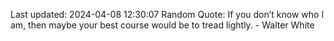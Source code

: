 Last updated: 2024-04-08 12:30:07
Random Quote: If you don’t know who I am, then maybe your best course would be to tread lightly. - Walter White